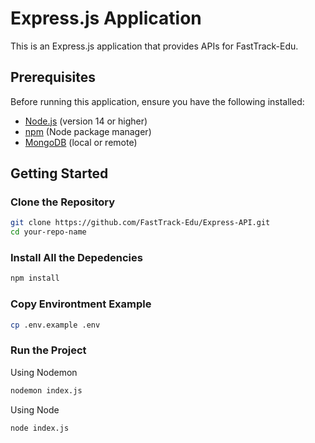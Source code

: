 # Express.js Application

This is an Express.js application that provides APIs for FastTrack-Edu.

## Prerequisites

Before running this application, ensure you have the following installed:

- [Node.js](https://nodejs.org/) (version 14 or higher)
- [npm](https://www.npmjs.com/) (Node package manager)
- [MongoDB](https://www.mongodb.com/) (local or remote)

## Getting Started

### Clone the Repository

```bash
git clone https://github.com/FastTrack-Edu/Express-API.git
cd your-repo-name
```

### Install All the Depedencies

```bash
npm install
```

### Copy Environtment Example

```bash
cp .env.example .env
```

### Run the Project

Using Nodemon
```bash
nodemon index.js
```

Using Node
```bash
node index.js
```
